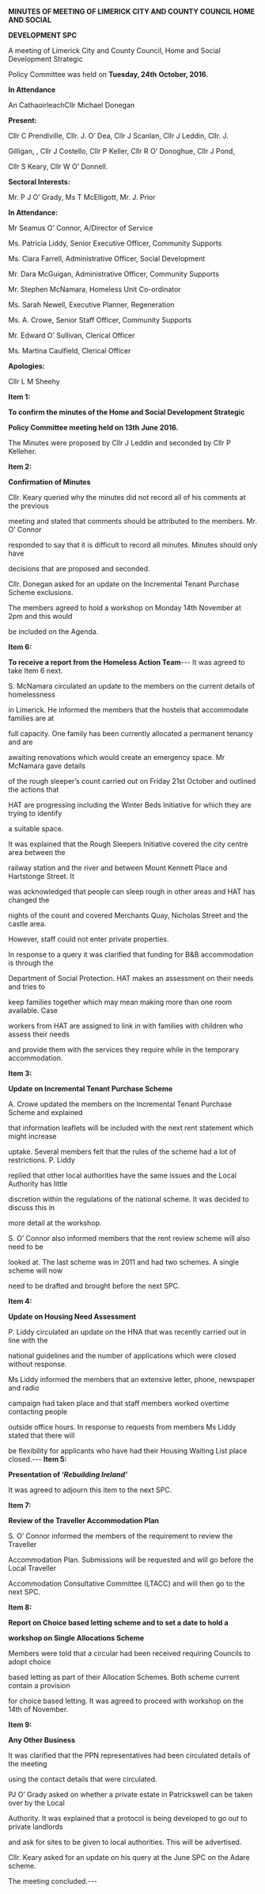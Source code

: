 **MINUTES OF MEETING OF LIMERICK CITY AND COUNTY COUNCIL HOME AND SOCIAL**

**DEVELOPMENT SPC**

A meeting of Limerick City and County Council, Home and Social Development Strategic

Policy Committee was held on **Tuesday, 24th** **October, 2016.**

**In Attendance**

An CathaoirleachCllr Michael Donegan

**Present:**

Cllr C Prendiville, Cllr. J. O’ Dea, Cllr J Scanlan, Cllr J Leddin, Cllr. J.

Gilligan, , Cllr J Costello, Cllr P Keller, Cllr R O’ Donoghue, Cllr J Pond,

Cllr S Keary, Cllr W O’ Donnell.

**Sectoral Interests:**

Mr. P J O’ Grady, Ms T McElligott, Mr. J. Prior

**In Attendance:**

Mr Seamus O’ Connor, A/Director of Service

Ms. Patricia Liddy, Senior Executive Officer, Community Supports

Ms. Ciara Farrell, Administrative Officer, Social Development

Mr. Dara McGuigan, Administrative Officer, Community Supports

Mr. Stephen McNamara, Homeless Unit Co-ordinator

Ms. Sarah Newell, Executive Planner, Regeneration

Ms. A. Crowe, Senior Staff Officer, Community Supports

Mr. Edward O’ Sullivan, Clerical Officer

Ms. Martina Caulfield, Clerical Officer

**Apologies:**

Cllr L M Sheehy

**Item 1:**

**To confirm the minutes of the Home and Social Development Strategic**

**Policy Committee meeting held on 13th** **June 2016.**

The Minutes were proposed by Cllr J Leddin and seconded by Cllr P Kelleher.

**Item 2:**

**Confirmation of Minutes**

Cllr. Keary queried why the minutes did not record all of his comments at the previous

meeting and stated that comments should be attributed to the members. Mr. O’ Connor

responded to say that it is difficult to record all minutes. Minutes should only have

decisions that are proposed and seconded.

Cllr. Donegan asked for an update on the Incremental Tenant Purchase Scheme exclusions.

The members agreed to hold a workshop on Monday 14th November at 2pm and this would

be included on the Agenda.

**Item 6:**

**To receive a report from the Homeless Action Team**---
It was agreed to take Item 6 next.

S. McNamara circulated an update to the members on the current details of homelessness

in Limerick. He informed the members that the hostels that accommodate families are at

full capacity. One family has been currently allocated a permanent tenancy and are

awaiting renovations which would create an emergency space. Mr McNamara gave details

of the rough sleeper’s count carried out on Friday 21st October and outlined the actions that

HAT are progressing including the Winter Beds Initiative for which they are trying to identify

a suitable space.

It was explained that the Rough Sleepers Initiative covered the city centre area between the

railway station and the river and between Mount Kennett Place and Hartstonge Street. It

was acknowledged that people can sleep rough in other areas and HAT has changed the

nights of the count and covered Merchants Quay, Nicholas Street and the castle area.

However, staff could not enter private properties.

In response to a query it was clarified that funding for B&B accommodation is through the

Department of Social Protection. HAT makes an assessment on their needs and tries to

keep families together which may mean making more than one room available. Case

workers from HAT are assigned to link in with families with children who assess their needs

and provide them with the services they require while in the temporary accommodation.

**Item 3:**

**Update on Incremental Tenant Purchase Scheme**

A. Crowe updated the members on the Incremental Tenant Purchase Scheme and explained

that information leaflets will be included with the next rent statement which might increase

uptake. Several members felt that the rules of the scheme had a lot of restrictions. P. Liddy

replied that other local authorities have the same issues and the Local Authority has little

discretion within the regulations of the national scheme. It was decided to discuss this in

more detail at the workshop.

S. O’ Connor also informed members that the rent review scheme will also need to be

looked at. The last scheme was in 2011 and had two schemes. A single scheme will now

need to be drafted and brought before the next SPC.

**Item 4:**

**Update on Housing Need Assessment**

P. Liddy circulated an update on the HNA that was recently carried out in line with the

national guidelines and the number of applications which were closed without response.

Ms Liddy informed the members that an extensive letter, phone, newspaper and radio

campaign had taken place and that staff members worked overtime contacting people

outside office hours. In response to requests from members Ms Liddy stated that there will

be flexibility for applicants who have had their Housing Waiting List place closed.---
**Item 5:**

**Presentation of ‘*Rebuilding Ireland’***

It was agreed to adjourn this item to the next SPC.

**Item 7:**

**Review of the Traveller Accommodation Plan**

S. O’ Connor informed the members of the requirement to review the Traveller

Accommodation Plan. Submissions will be requested and will go before the Local Traveller

Accommodation Consultative Committee (LTACC) and will then go to the next SPC.

**Item 8:**

**Report on Choice based letting scheme and to set a date to hold a**

**workshop on Single Allocations Scheme**

Members were told that a circular had been received requiring Councils to adopt choice

based letting as part of their Allocation Schemes. Both scheme current contain a provision

for choice based letting. It was agreed to proceed with workshop on the 14th of November.

**Item 9:**

**Any Other Business**

It was clarified that the PPN representatives had been circulated details of the meeting

using the contact details that were circulated.

PJ O’ Grady asked on whether a private estate in Patrickswell can be taken over by the Local

Authority. It was explained that a protocol is being developed to go out to private landlords

and ask for sites to be given to local authorities. This will be advertised.

Cllr. Keary asked for an update on his query at the June SPC on the Adare scheme.

The meeting concluded.---
